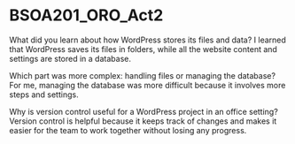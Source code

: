 # BSOA201_ORO_Act2

What did you learn about how WordPress stores its files and data?
I learned that WordPress saves its files in folders, while all the website content and settings are stored in a database.

Which part was more complex: handling files or managing the database?
For me, managing the database was more difficult because it involves more steps and settings.

Why is version control useful for a WordPress project in an office setting?
Version control is helpful because it keeps track of changes and makes it easier for the team to work together without losing any progress.
